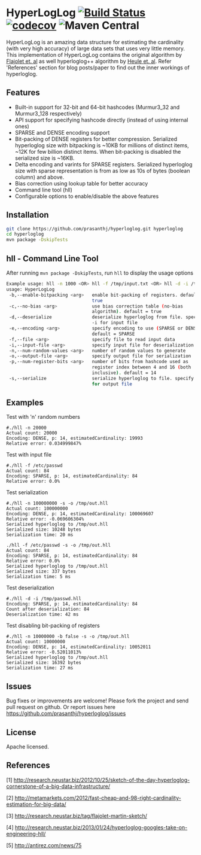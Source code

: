 HyperLogLog [![Build Status](https://travis-ci.org/prasanthj/hyperloglog.svg?branch=master)](https://travis-ci.org/prasanthj/hyperloglog/branches) [![codecov](https://codecov.io/gh/prasanthj/hyperloglog/branch/master/graph/badge.svg)](https://codecov.io/gh/prasanthj/hyperloglog)
![Maven Central](https://maven-badges.herokuapp.com/maven-central/com.github.prasanthj/hyperloglog/badge.svg)
===========

HyperLogLog is an amazing data structure for estimating the cardinality (with very high accuracy) of large data sets that uses very little memory. This implementation of HyperLogLog contains the original algorithm by [Flajolet et. al] as well hyperloglog++ algorithm by [Heule et. al]. Refer 'References' section for blog posts/paper to find out the inner workings of hyperloglog.


Features
--------
  - Built-in support for 32-bit and 64-bit hashcodes (Murmur3_32 and Murmur3_128 respectively)
  - API support for specifying hashcode directly (instead of using internal ones)
  - SPARSE and DENSE encoding support
  - Bit-packing of DENSE registers for better compression. Serialized hyperloglog size with bitpacking is ~10KB for millions of distinct items, ~12K for few billion distinct items. When bit-packing is disabled the serialized size is ~16KB.
  - Delta encoding and varints for SPARSE registers. Serialized hyperloglog size with sparse representation is from as low as 10s of bytes (boolean column) and above.
  - Bias correction using lookup table for better accuracy
  - Command line tool (hll)
  - Configurable options to enable/disable the above features

Installation
--------------

```sh
git clone https://github.com/prasanthj/hyperloglog.git hyperloglog
cd hyperloglog
mvn package -DskipTests
```

hll - Command Line Tool
-----------------------
After running ```mvn package -DskipTests```, run ```hll``` to display the usage options
```sh
Example usage: hll -n 1000 <OR> hll -f /tmp/input.txt <OR> hll -d -i /tmp/out.hll
usage: HyperLogLog
 -b,--enable-bitpacking <arg>   enable bit-packing of registers. default =
                                true
 -c,--no-bias <arg>             use bias correction table (no-bias
                                algorithm). default = true
 -d,--deserialize               deserialize hyperloglog from file. specify
                                -i for input file
 -e,--encoding <arg>            specify encoding to use (SPARSE or DENSE).
                                default = SPARSE
 -f,--file <arg>                specify file to read input data
 -i,--input-file <arg>          specify input file for deserialization
 -n,--num-random-values <arg>   number of random values to generate
 -o,--output-file <arg>         specify output file for serialization
 -p,--num-register-bits <arg>   number of bits from hashcode used as
                                register index between 4 and 16 (both
                                inclusive). default = 14
 -s,--serialize                 serialize hyperloglog to file. specify -o
                                for output file
```

Examples
--------
Test with 'n' random numbers

```
#./hll -n 20000
Actual count: 20000
Encoding: DENSE, p: 14, estimatedCardinality: 19993
Relative error: 0.034999847%
```

Test with input file
```
#./hll -f /etc/passwd
Actual count: 84
Encoding: SPARSE, p: 14, estimatedCardinality: 84
Relative error: 0.0%
```

Test serialization
```
#./hll -n 100000000 -s -o /tmp/out.hll
Actual count: 100000000
Encoding: DENSE, p: 14, estimatedCardinality: 100069607
Relative error: -0.069606304%
Serialized hyperloglog to /tmp/out.hll
Serialized size: 10248 bytes
Serialization time: 20 ms

./hll -f /etc/passwd -s -o /tmp/out.hll
Actual count: 84
Encoding: SPARSE, p: 14, estimatedCardinality: 84
Relative error: 0.0%
Serialized hyperloglog to /tmp/out.hll
Serialized size: 337 bytes
Serialization time: 5 ms
```

Test deserialization
```
#./hll -d -i /tmp/passwd.hll
Encoding: SPARSE, p: 14, estimatedCardinality: 84
Count after deserialization: 84
Deserialization time: 42 ms
```

Test disabling bit-packing of registers
```
#./hll -n 10000000 -b false -s -o /tmp/out.hll
Actual count: 10000000
Encoding: DENSE, p: 14, estimatedCardinality: 10052011
Relative error: -0.52011013%
Serialized hyperloglog to /tmp/out.hll
Serialized size: 16392 bytes
Serialization time: 27 ms
```
Issues
------
Bug fixes or improvements are welcome! Please fork the project and send pull request on github. Or report issues here https://github.com/prasanthj/hyperloglog/issues


License
-------

Apache licensed.

References
----------
[1] http://research.neustar.biz/2012/10/25/sketch-of-the-day-hyperloglog-cornerstone-of-a-big-data-infrastructure/

[2] http://metamarkets.com/2012/fast-cheap-and-98-right-cardinality-estimation-for-big-data/

[3] http://research.neustar.biz/tag/flajolet-martin-sketch/

[4] http://research.neustar.biz/2013/01/24/hyperloglog-googles-take-on-engineering-hll/

[5] http://antirez.com/news/75


[Flajolet et. al]:http://algo.inria.fr/flajolet/Publications/FlFuGaMe07.pdf
[Heule et. al]:http://static.googleusercontent.com/media/research.google.com/en//pubs/archive/40671.pdf
